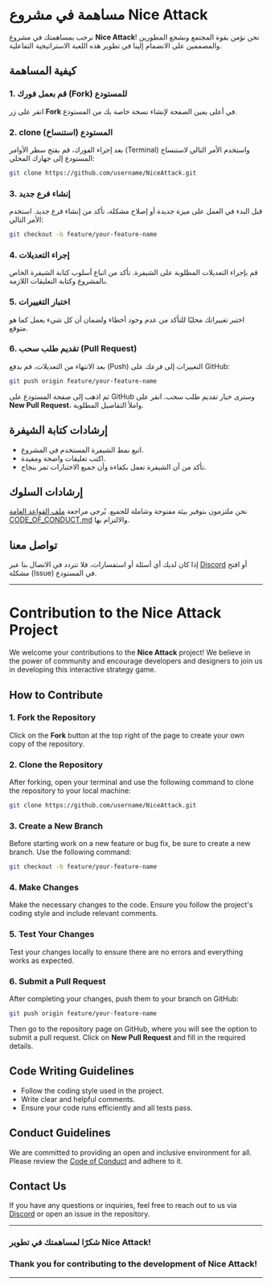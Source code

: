 # مساهمة في مشروع Nice Attack

نرحب بمساهمتك في مشروع **Nice Attack**! نحن نؤمن بقوة المجتمع ونشجع المطورين والمصممين على الانضمام إلينا في تطوير هذه اللعبة الاستراتيجية التفاعلية.

## كيفية المساهمة

### 1. قم بعمل فورك (Fork) للمستودع
انقر على زر **Fork** في أعلى يمين الصفحة لإنشاء نسخة خاصة بك من المستودع.

### 2. clone (استنساخ) المستودع
بعد إجراء الفورك، قم بفتح سطر الأوامر (Terminal) واستخدم الأمر التالي لاستنساخ المستودع إلى جهازك المحلي:
```bash
git clone https://github.com/username/NiceAttack.git
```

### 3. إنشاء فرع جديد
قبل البدء في العمل على ميزة جديدة أو إصلاح مشكلة، تأكد من إنشاء فرع جديد. استخدم الأمر التالي:
```bash
git checkout -b feature/your-feature-name
```

### 4. إجراء التعديلات
قم بإجراء التعديلات المطلوبة على الشيفرة. تأكد من اتباع أسلوب كتابة الشيفرة الخاص بالمشروع وكتابة التعليقات اللازمة.

### 5. اختبار التغييرات
اختبر تغييراتك محليًا للتأكد من عدم وجود أخطاء ولضمان أن كل شيء يعمل كما هو متوقع.

### 6. تقديم طلب سحب (Pull Request)
بعد الانتهاء من التعديلات، قم بدفع (Push) التغييرات إلى فرعك على GitHub:
```bash
git push origin feature/your-feature-name
```
ثم اذهب إلى صفحة المستودع على GitHub وسترى خيار تقديم طلب سحب. انقر على **New Pull Request**، واملأ التفاصيل المطلوبة.

## إرشادات كتابة الشيفرة
- اتبع نمط الشيفرة المستخدم في المشروع.
- اكتب تعليقات واضحة ومفيدة.
- تأكد من أن الشيفرة تعمل بكفاءة وأن جميع الاختبارات تمر بنجاح.

## إرشادات السلوك
نحن ملتزمون بتوفير بيئة مفتوحة وشاملة للجميع. يُرجى مراجعة [ملف القواعد العامة CODE_OF_CONDUCT.md](./CODE_OF_CONDUCT.md) والالتزام بها.

## تواصل معنا
إذا كان لديك أي أسئلة أو استفسارات، فلا تتردد في الاتصال بنا عبر [Discord](https://discord.gg/kGkMTpDy) أو افتح مشكلة (Issue) في المستودع.

---

# Contribution to the Nice Attack Project

We welcome your contributions to the **Nice Attack** project! We believe in the power of community and encourage developers and designers to join us in developing this interactive strategy game.

## How to Contribute

### 1. Fork the Repository
Click on the **Fork** button at the top right of the page to create your own copy of the repository.

### 2. Clone the Repository
After forking, open your terminal and use the following command to clone the repository to your local machine:
```bash
git clone https://github.com/username/NiceAttack.git
```

### 3. Create a New Branch
Before starting work on a new feature or bug fix, be sure to create a new branch. Use the following command:
```bash
git checkout -b feature/your-feature-name
```

### 4. Make Changes
Make the necessary changes to the code. Ensure you follow the project's coding style and include relevant comments.

### 5. Test Your Changes
Test your changes locally to ensure there are no errors and everything works as expected.

### 6. Submit a Pull Request
After completing your changes, push them to your branch on GitHub:
```bash
git push origin feature/your-feature-name
```
Then go to the repository page on GitHub, where you will see the option to submit a pull request. Click on **New Pull Request** and fill in the required details.

## Code Writing Guidelines
- Follow the coding style used in the project.
- Write clear and helpful comments.
- Ensure your code runs efficiently and all tests pass.

## Conduct Guidelines
We are committed to providing an open and inclusive environment for all. Please review the [Code of Conduct](./CODE_OF_CONDUCT.md) and adhere to it.

## Contact Us
If you have any questions or inquiries, feel free to reach out to us via [Discord](https://discord.gg/kGkMTpDy) or open an issue in the repository.

---

### شكرًا لمساهمتك في تطوير **Nice Attack**!  
### Thank you for contributing to the development of **Nice Attack**!

--- 
